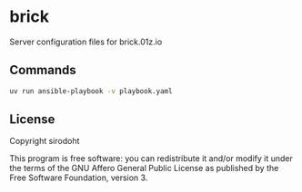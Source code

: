# brick

Server configuration files for brick.01z.io

## Commands

```sh
uv run ansible-playbook -v playbook.yaml
```

## License

Copyright sirodoht

This program is free software: you can redistribute it and/or modify it under
the terms of the GNU Affero General Public License as published by the Free
Software Foundation, version 3.
